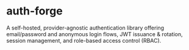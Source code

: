 # auth-forge

A self-hosted, provider-agnostic authentication library offering email/password and anonymous login flows, JWT issuance &amp; rotation, session management, and role-based access control (RBAC). 
